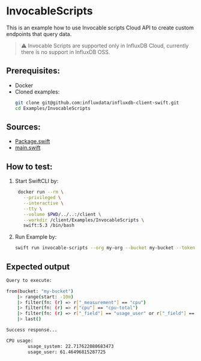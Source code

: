 # InvocableScripts

This is an example how to use Invocable scripts Cloud API to create custom endpoints that query data.
> :warning: Invocable Scripts are supported only in InfluxDB Cloud, currently there is no support in InfluxDB OSS.

## Prerequisites:
- Docker
- Cloned examples:
   ```bash
   git clone git@github.com:influxdata/influxdb-client-swift.git
   cd Examples/InvocableScripts
   ```

## Sources:
- [Package.swift](/Examples/InvocableScripts/Package.swift)
- [main.swift](/Examples/InvocableScripts/Sources/InvocableScripts/main.swift)

## How to test:
1. Start SwiftCLI by:
   ```bash
    docker run --rm \
      --privileged \
      --interactive \
      --tty \
      --volume $PWD/../..:/client \
      --workdir /client/Examples/InvocableScripts \
      swift:5.3 /bin/bash
   ```
1. Run Example by:
   ```bash
   swift run invocable-scripts --org my-org --bucket my-bucket --token my-token --url https://us-west-2-1.aws.cloud2.influxdata.com
   ```
   
## Expected output

```bash
Query to execute:

from(bucket: "my-bucket")
    |> range(start: -10m)
    |> filter(fn: (r) => r["_measurement"] == "cpu")
    |> filter(fn: (r) => r["cpu"] == "cpu-total")
    |> filter(fn: (r) => r["_field"] == "usage_user" or r["_field"] == "usage_system")
    |> last()

Success response...

CPU usage:
        usage_system: 22.717622080683473
        usage_user: 61.46496815287725
```
